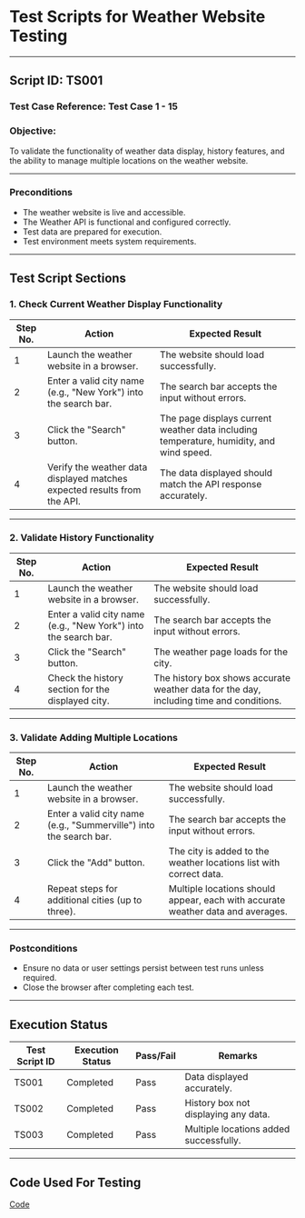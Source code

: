 # Test Scripts for Weather Website Testing

---

## **Script ID:** TS001
### **Test Case Reference:** Test Case 1 - 15
### **Objective:**
To validate the functionality of weather data display, history features, and the ability to manage multiple locations on the weather website.

---

### **Preconditions**
- The weather website is live and accessible.
- The Weather API is functional and configured correctly.
- Test data are prepared for execution.
- Test environment meets system requirements.

---

## **Test Script Sections**
### **1. Check Current Weather Display Functionality**

| **Step No.** | **Action**                                                              | **Expected Result**                                                                      |
|--------------|--------------------------------------------------------------------------|-----------------------------------------------------------------------------------------|
| 1            | Launch the weather website in a browser.                                | The website should load successfully.                                                  |
| 2            | Enter a valid city name (e.g., "New York") into the search bar.         | The search bar accepts the input without errors.                                       |
| 3            | Click the "Search" button.                                              | The page displays current weather data including temperature, humidity, and wind speed. |
| 4            | Verify the weather data displayed matches expected results from the API. | The data displayed should match the API response accurately.                           |

---

### **2. Validate History Functionality**

| **Step No.** | **Action**                                                              | **Expected Result**                                                                      |
|--------------|--------------------------------------------------------------------------|-----------------------------------------------------------------------------------------|
| 1            | Launch the weather website in a browser.                                | The website should load successfully.                                                  |
| 2            | Enter a valid city name (e.g., "New York") into the search bar.         | The search bar accepts the input without errors.                                       |
| 3            | Click the "Search" button.                                              | The weather page loads for the city.                                                   |
| 4            | Check the history section for the displayed city.                       | The history box shows accurate weather data for the day, including time and conditions.|

---

### **3. Validate Adding Multiple Locations**

| **Step No.** | **Action**                                                              | **Expected Result**                                                                      |
|--------------|--------------------------------------------------------------------------|-----------------------------------------------------------------------------------------|
| 1            | Launch the weather website in a browser.                                | The website should load successfully.                                                  |
| 2            | Enter a valid city name (e.g., "Summerville") into the search bar.      | The search bar accepts the input without errors.                                       |
| 3            | Click the "Add" button.                                                 | The city is added to the weather locations list with correct data.                     |
| 4            | Repeat steps for additional cities (up to three).                       | Multiple locations should appear, each with accurate weather data and averages.        |

---

### **Postconditions**
- Ensure no data or user settings persist between test runs unless required.
- Close the browser after completing each test.

---

## **Execution Status**
| **Test Script ID** | **Execution Status** | **Pass/Fail** | **Remarks**                         |
|---------------------|----------------------|---------------|--------------------------------------|
| TS001               | Completed           | Pass          | Data displayed accurately.           |
| TS002               | Completed           | Pass          | History box not displaying any data. |
| TS003               | Completed           | Pass          | Multiple locations added successfully.|

---

## **Code Used For Testing**
[Code](https://github.com/Echack/CSU-Senior-Project/blob/master/Project/index.html)

